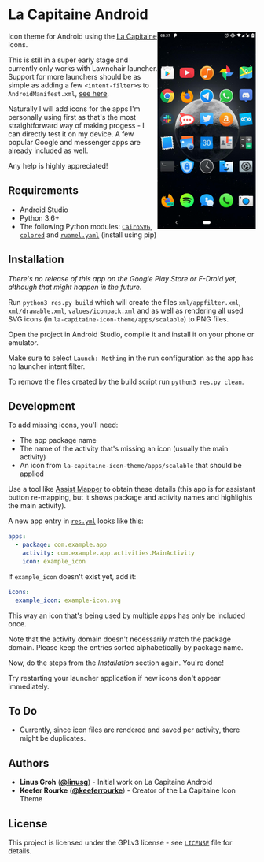 # La Capitaine Android

<img src="homescreen.jpg" alt="Homescreen" height="400" align="right">

Icon theme for Android using the [La Capitaine](https://github.com/keeferrourke/la-capitaine-icon-theme)
icons.

This is still in a super early stage and currently only works with Lawnchair
launcher. Support for more launchers should be as simple as adding a few
`<intent-filter>`s to `AndroidManifest.xml`,
[see here](https://github.com/iamareebjamal/scratch_icon_pack_source/blob/master/app/src/main/AndroidManifest.xml).

Naturally I will add icons for the apps I'm personally using first as that's
the most straightforward way of making progess - I can directly test it on my
device. A few popular Google and messenger apps are already included as well.

Any help is highly appreciated!

## Requirements

- Android Studio
- Python 3.6+
- The following Python modules:
  [`CairoSVG`](https://pypi.org/project/CairoSVG/),
  [`colored`](https://pypi.org/project/colored/) and
  [`ruamel.yaml`](https://pypi.org/project/ruamel.yaml/) (install using pip)

## Installation

*There's no release of this app on the Google Play Store or F-Droid yet,
although that might happen in the future.*

Run `python3 res.py build` which will create the files `xml/appfilter.xml`,
`xml/drawable.xml`, `values/iconpack.xml` and as well as rendering all used SVG
icons (in `la-capitaine-icon-theme/apps/scalable`) to PNG files.

Open the project in Android Studio, compile it and install it on your phone or
emulator.

Make sure to select `Launch: Nothing` in the run configuration as the app has
no launcher intent filter.

To remove the files created by the build script run `python3 res.py clean`.

## Development

To add missing icons, you'll need:

- The app package name
- The name of the activity that's missing an icon (usually the main activity)
- An icon from `la-capitaine-icon-theme/apps/scalable` that should be applied

Use a tool like [Assist Mapper](https://play.google.com/store/apps/details?id=amirz.assistmapper)
to obtain these details (this app is for assistant button re-mapping, but it
shows package and activity names and highlights the main activity).

A new app entry in [`res.yml`](res.yml) looks like this:

```yaml
apps:
  - package: com.example.app
    activity: com.example.app.activities.MainActivity
    icon: example_icon
```

If `example_icon` doesn't exist yet, add it:

```yaml
icons:
  example_icon: example-icon.svg
```

This way an icon that's being used by multiple apps has only be included once.

Note that the activity domain doesn't necessarily match the package domain.
Please keep the entries sorted alphabetically by package name.

Now, do the steps from the *Installation* section again. You're done!

Try restarting your launcher application if new icons don't appear immediately.

## To Do

- Currently, since icon files are rendered and saved per activity, there might
  be duplicates.

## Authors

- **Linus Groh** ([**@linusg**](https://github.com/linusg/)) -
  Initial work on La Capitaine Android
- **Keefer Rourke** ([**@keeferrourke**](https://github.com/keeferrourke/)) -
  Creator of the La Capitaine Icon Theme

## License

This project is licensed under the GPLv3 license - see [`LICENSE`](LICENSE)
file for details.
